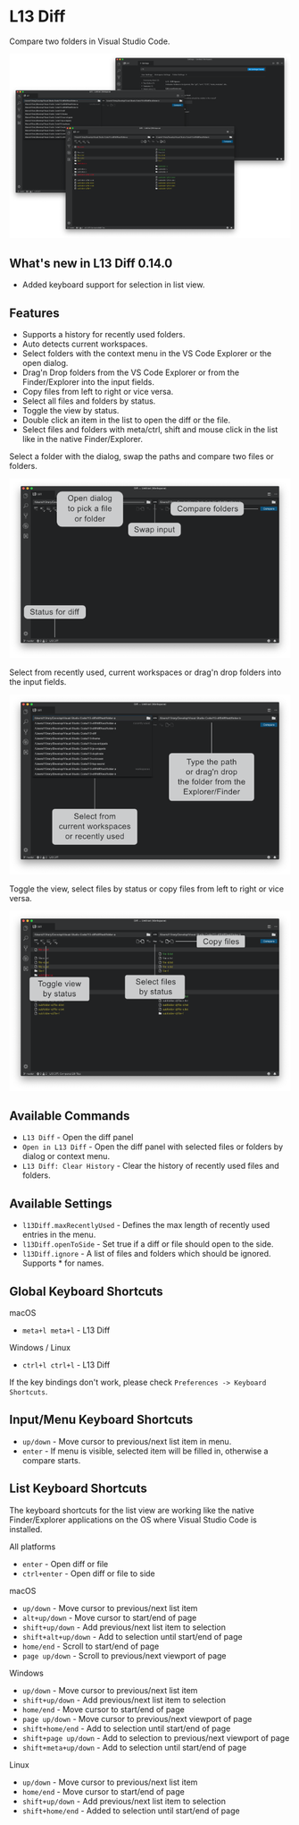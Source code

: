 # L13 Diff

Compare two folders in Visual Studio Code.

![L13 Diff](images/preview.png)

## What's new in L13 Diff 0.14.0

* Added keyboard support for selection in list view.

## Features

* Supports a history for recently used folders.
* Auto detects current workspaces.
* Select folders with the context menu in the VS Code Explorer or the open dialog.
* Drag'n Drop folders from the VS Code Explorer or from the Finder/Explorer into the input fields.
* Copy files from left to right or vi­ce ver­sa.
* Select all files and folders by status.
* Toggle the view by status.
* Double click an item in the list to open the diff or the file.
* Select files and folders with meta/ctrl, shift and mouse click in the list like in the native Finder/Explorer.

Select a folder with the dialog, swap the paths and compare two files or folders.

![L13 Diff Basics](images/preview-start.png)

Select from recently used, current workspaces or drag'n drop folders into the input fields.

![L13 Diff Menu](images/preview-menu.png)

Toggle the view, select files by status or copy files from left to right or vice versa.

![L13 Diff List](images/preview-diff.png)

## Available Commands

* `L13 Diff` - Open the diff panel
* `Open in L13 Diff` - Open the diff panel with selected files or folders by dialog or context menu.
* `L13 Diff: Clear History` - Clear the history of recently used files and folders.

## Available Settings

* `l13Diff.maxRecentlyUsed` - Defines the max length of recently used entries in the menu.
* `l13Diff.openToSide` - Set true if a diff or file should open to the side.
* `l13Diff.ignore` - A list of files and folders which should be ignored. Supports * for names.

## Global Keyboard Shortcuts

macOS

* `meta+l meta+l` - L13 Diff

Windows / Linux

* `ctrl+l ctrl+l` - L13 Diff

If the key bindings don't work, please check `Preferences -> Keyboard Shortcuts`.

## Input/Menu Keyboard Shortcuts

* `up/down` - Move cursor to previous/next list item in menu.
* `enter` - If menu is visible, selected item will be filled in, otherwise a compare starts.

## List Keyboard Shortcuts

The keyboard shortcuts for the list view are working like the native Finder/Explorer applications on the OS where Visual Studio Code is installed.

All platforms

* `enter` - Open diff or file
* `ctrl+enter` - Open diff or file to side

macOS

* `up/down` - Move cursor to previous/next list item
* `alt+up/down` - Move cursor to start/end of page
* `shift+up/down` - Add previous/next list item to selection
* `shift+alt+up/down` - Add to selection until start/end of page
* `home/end` - Scroll to start/end of page
* `page up/down` - Scroll to previous/next viewport of page

Windows

* `up/down` - Move cursor to previous/next list item
* `shift+up/down` - Add previous/next list item to selection
* `home/end` - Move cursor to start/end of page
* `page up/down` - Move cursor to previous/next viewport of page
* `shift+home/end` - Add to selection until start/end of page
* `shift+page up/down` - Add to selection to previous/next viewport of page
* `shift+meta+up/down` - Add to selection until start/end of page

Linux

* `up/down` - Move cursor to previous/next list item
* `home/end` - Move cursor to start/end of page
* `shift+up/down` - Add previous/next list item to selection
* `shift+home/end` - Added to selection until start/end of page